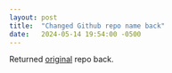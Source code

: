 ```yaml
---
layout: post
title:  "Changed Github repo name back"
date:   2024-05-14 19:54:00 -0500
---
```


Returned [original](https://github.com/KintaroAI/) repo back.

